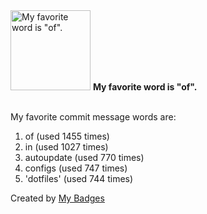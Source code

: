 <img src="https://my-badges.github.io/my-badges/favorite-word.png" alt="My favorite word is &quot;of&quot;." title="My favorite word is &quot;of&quot;." width="128">
<strong>My favorite word is &quot;of&quot;.</strong>
<br><br>

My favorite commit message words are:

1. of (used 1455 times)
2. in (used 1027 times)
3. autoupdate (used 770 times)
4. configs (used 747 times)
5. 'dotfiles' (used 744 times)


Created by <a href="https://github.com/my-badges/my-badges">My Badges</a>